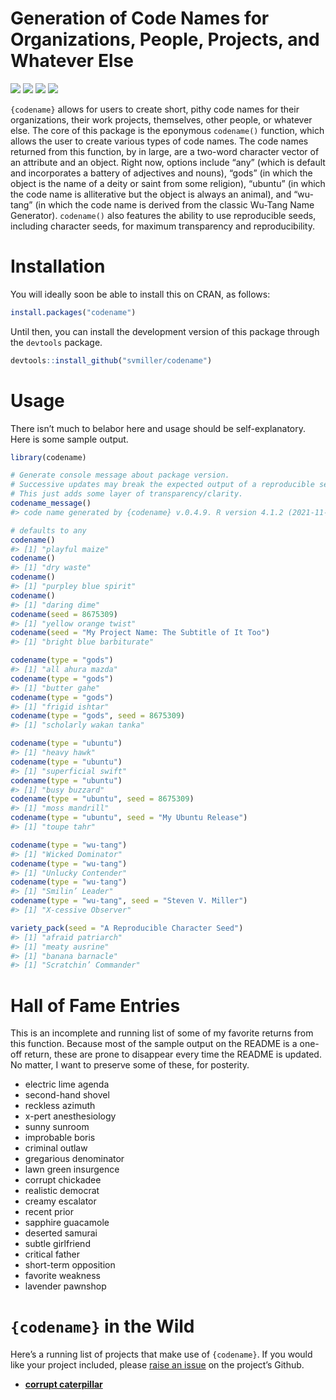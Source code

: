 
# Generation of Code Names for Organizations, People, Projects, and Whatever Else

[![](https://www.r-pkg.org/badges/version/codename?color=green)](https://cran.r-project.org/package=codename)
[![](http://cranlogs.r-pkg.org/badges/grand-total/codename?color=green)](https://cran.r-project.org/package=codename)
[![](http://cranlogs.r-pkg.org/badges/last-month/codename?color=green)](https://cran.r-project.org/package=codename)
[![](http://cranlogs.r-pkg.org/badges/last-week/codename?color=green)](https://cran.r-project.org/package=codename)

`{codename}` allows for users to create short, pithy code names for
their organizations, their work projects, themselves, other people, or
whatever else. The core of this package is the eponymous `codename()`
function, which allows the user to create various types of code names.
The code names returned from this function, by in large, are a two-word
character vector of an attribute and an object. Right now, options
include “any” (which is default and incorporates a battery of adjectives
and nouns), “gods” (in which the object is the name of a deity or saint
from some religion), “ubuntu” (in which the code name is alliterative
but the object is always an animal), and “wu-tang” (in which the code
name is derived from the classic Wu-Tang Name Generator). `codename()`
also features the ability to use reproducible seeds, including character
seeds, for maximum transparency and reproducibility.

# Installation

You will ideally soon be able to install this on CRAN, as follows:

``` r
install.packages("codename")
```

Until then, you can install the development version of this package
through the `devtools` package.

``` r
devtools::install_github("svmiller/codename")
```

# Usage

There isn’t much to belabor here and usage should be self-explanatory.
Here is some sample output.

``` r
library(codename)

# Generate console message about package version.
# Successive updates may break the expected output of a reproducible seed.
# This just adds some layer of transparency/clarity.
codename_message()
#> code name generated by {codename} v.0.4.9. R version 4.1.2 (2021-11-01).

# defaults to any
codename()
#> [1] "playful maize"
codename()
#> [1] "dry waste"
codename()
#> [1] "purpley blue spirit"
codename()
#> [1] "daring dime"
codename(seed = 8675309)
#> [1] "yellow orange twist"
codename(seed = "My Project Name: The Subtitle of It Too")
#> [1] "bright blue barbiturate"

codename(type = "gods")
#> [1] "all ahura mazda"
codename(type = "gods")
#> [1] "butter gahe"
codename(type = "gods")
#> [1] "frigid ishtar"
codename(type = "gods", seed = 8675309)
#> [1] "scholarly wakan tanka"

codename(type = "ubuntu")
#> [1] "heavy hawk"
codename(type = "ubuntu")
#> [1] "superficial swift"
codename(type = "ubuntu")
#> [1] "busy buzzard"
codename(type = "ubuntu", seed = 8675309)
#> [1] "moss mandrill"
codename(type = "ubuntu", seed = "My Ubuntu Release")
#> [1] "toupe tahr"

codename(type = "wu-tang")
#> [1] "Wicked Dominator"
codename(type = "wu-tang")
#> [1] "Unlucky Contender"
codename(type = "wu-tang")
#> [1] "Smilin’ Leader"
codename(type = "wu-tang", seed = "Steven V. Miller")
#> [1] "X-cessive Observer"

variety_pack(seed = "A Reproducible Character Seed")
#> [1] "afraid patriarch"
#> [1] "meaty ausrine"
#> [1] "banana barnacle"
#> [1] "Scratchin’ Commander"
```

# Hall of Fame Entries

This is an incomplete and running list of some of my favorite returns
from this function. Because most of the sample output on the README is a
one-off return, these are prone to disappear every time the README is
updated. No matter, I want to preserve some of these, for posterity.

-   electric lime agenda
-   second-hand shovel
-   reckless azimuth
-   x-pert anesthesiology
-   sunny sunroom
-   improbable boris
-   criminal outlaw
-   gregarious denominator
-   lawn green insurgence
-   corrupt chickadee
-   realistic democrat
-   creamy escalator
-   recent prior
-   sapphire guacamole
-   deserted samurai
-   subtle girlfriend
-   critical father
-   short-term opposition
-   favorite weakness
-   lavender pawnshop

# `{codename}` in the Wild

Here’s a running list of projects that make use of `{codename}`. If you
would like your project included, please [raise an
issue](https://github.com/svmiller/codename/issues) on the project’s
Github.

-   [**corrupt
    caterpillar**](https://github.com/andrewheiss/corrupt-caterpillar)
